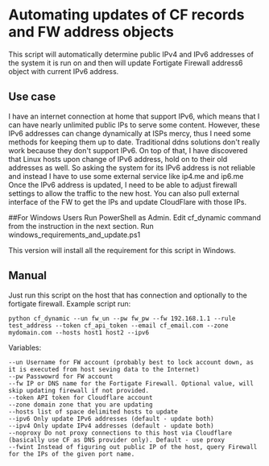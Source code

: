 # Automating updates of CF records and FW address objects
This script will automatically determine public IPv4 and IPv6 addresses of the system it is run on and then will update Fortigate Firewall address6 object with current IPv6 address.

## Use case
I have an internet connection at home that support IPv6, which means that I can have nearly unlimited public IPs to serve some content.
However, these IPv6 addresses can change dynamically at ISPs mercy, thus I need some methods for keeping them up to date. Traditional ddns solutions don't really work because they don't support IPv6. On top of that, I have discovered that Linux hosts upon change of IPv6 address, hold on to their old addresses as well. So asking the system for its IPv6 address is not reliable and instead I have to use some external service like ip4.me and ip6.me
Once the IPv6 address is updated, I need to be able to adjust firewall settings to allow the traffic to the new host.
You can also pull external interface of the FW to get the IPs and update CloudFlare with those IPs. 

##For Windows Users
Run PowerShell as Admin.
Edit cf_dynamic command from the instruction in the next section.
Run windows_requirements_and_update.ps1

This version will install all the requirement for this script in Windows.

## Manual
Just run this script on the host that has connection and optionally to the fortigate firewall.
    Example script run:
```
python cf_dynamic --un fw_un --pw fw_pw --fw 192.168.1.1 --rule test_address --token cf_api_token --email cf_email.com --zone mydomain.com --hosts host1 host2 --ipv6 
```
Variables:
```
--un Username for FW account (probably best to lock account down, as it is executed from host seving data to the Internet)
--pw Passwowrd for FW account
--fw IP or DNS name for the Fortigate Firewall. Optional value, will skip updating firewall if not provided.
--token API token for Cloudflare account
--zone domain zone that you are updating
--hosts list of space delimited hosts to update
--ipv6 Only update IPv6 addresses (default - update both)
--ipv4 Only update IPv4 addresses (default - update both)
--noproxy Do not proxy connections to this host via Cloudflare (basically use CF as DNS provider only). Default - use proxy
--fwint Instead of figuring out public IP of the host, query Firewall for the IPs of the given port name.
```
